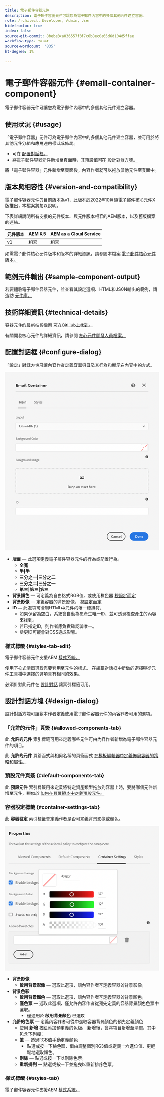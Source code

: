 ```yaml
---
title: 電子郵件容器元件
description: 電子郵件容器元件可讓您為電子郵件內容中的多個其他元件建立容器。
role: Architect, Developer, Admin, User
hidefromtoc: true
index: false
source-git-commit: 8bebe3ca036557f3f7c6b8ec0e65d6d104d5ffae
workflow-type: tm+mt
source-wordcount: '835'
ht-degree: 1%

---
```



# 電子郵件容器元件 {#email-container-component}

電子郵件容器元件可讓您為電子郵件內容中的多個其他元件建立容器。

## 使用狀況 {#usage}

「電子郵件容器」元件可為電子郵件內容中的多個其他元件建立容器，並可用於將其他元件分組和應用通用樣式或佈局。

* 可在 [配置對話框。](#configure-dialog)
* 將電子郵件容器元件新增至頁面時，其預設值可在 [設計對話方塊。](#design-dialog)

將「電子郵件容器」元件新增至頁面後，內容作者就可以拖放其他元件至頁面中。

## 版本與相容性 {#version-and-compatibility}

電子郵件容器元件的目前版本為v1，此版本於2022年10月隨電子郵件核心元件X版推出，本檔案將加以說明。

下表詳細說明所有支援的元件版本、與元件版本相容的AEM版本，以及舊版檔案的連結。

| 元件版本 | AEM 6.5 | AEM as a Cloud Service  |
|---|---|---|
| v1 | 相容 | 相容 |

如需電子郵件核心元件版本和版本的詳細資訊，請參閱本檔案 [電子郵件核心元件版本。](/help/email/versions.md)

## 範例元件輸出 {#sample-component-output}

若要體驗電子郵件容器元件，並查看其設定選項、HTML和JSON輸出的範例，請造訪 [元件庫。](https://adobe.com/go/aem_cmp_library_email_container)

## 技術詳細資訊 {#technical-details}

容器元件的最新技術檔案 [可在GitHub上找到。](https://adobe.com/go/aem_cmp_tech_email_container_v1)

有關開發核心元件的詳細資訊，請參閱 [核心元件開發人員檔案。](/help/developing/overview.md)

## 配置對話框 {#configure-dialog}

「設定」對話方塊可讓內容作者定義容器項目及其行為和顯示在內容中的方式。

![電子郵件容器元件的編輯對話方塊](/help/email/assets/email-container-configure.png)

* **版面**  — 此選項定義電子郵件容器元件的行為或配置行為。
   * **全寬**
   * **半|半**
   * **三分之一|三分之二**
   * **三分之二|三分之一**
   * **第三|第三|第三**
* **背景顏色**  — 可定義為自由格式RGB值，或使用檢色器 [視設定而定](#container-settings-tab)
* **背景影像**  — 定義容器的背景影像， [視設定而定](#container-settings-tab)
* **ID**  — 此選項可控制HTML中元件的唯一標識符。
   * 如果保留為空白，系統會自動為您產生唯一ID，並可透過檢查產生的內容來找到。
   * 若已指定ID，則作者應負責確認其唯一。
   * 變更ID可能會對CSS造成影響。

### 樣式標籤 {#styles-tab-edit}

電子郵件容器元件支援AEM [樣式系統。](/help/get-started/authoring.md#component-styling)

使用下拉式清單選取您要套用至元件的樣式。 在編輯對話框中所做的選擇與從元件工具欄中選擇的選項具有相同的效果。

必須針對此元件在 [設計對話](#design-dialog) 讓索引標籤可用。

## 設計對話方塊 {#design-dialog}

設計對話方塊可讓範本作者定義使用電子郵件容器元件的內容作者可用的選項。

### 「允許的元件」頁簽 {#allowed-components-tab}

此 **允許的元件** 索引標籤可用來定義哪些元件可由內容作者新增為電子郵件容器元件的項目。

此 **允許的元件** 頁簽函式與相同名稱的頁簽函式 [在模板編輯器中定義佈局容器的策略和屬性。](https://experienceleague.adobe.com/docs/experience-manager-cloud-service/sites/authoring/features/templates.html)

### 預設元件頁簽 {#default-components-tab}

此 **預設元件** 索引標籤用來定義將特定資產類型拖放到容器上時，要將哪個元件新增至元件，類似於 [如何在頁面範本中定義預設元件。](https://experienceleague.adobe.com/docs/experience-manager-cloud-service/sites/authoring/features/templates.html)

### 容器設定標籤 {#container-settings-tab}

此 **容器設定** 索引標籤會定義作者是否可定義背景影像或顏色。

![電子郵件容器元件設計對話方塊的「容器設定」標籤](/help/email/assets/email-container-design-container-settings.png)

* **背景影像**
   * **啟用背景影像**  — 選取此選項，讓內容作者可定義容器的背景影像。
* **背景色彩**
   * **啟用背景顏色**  — 選取此選項，讓內容作者可定義容器的背景顏色。
   * **僅色票**  — 選取此選項，僅允許內容作者從預先定義的容器背景顏色色票中選取。
      * 僅適用於 **啟用背景顏色** 已選取
* **允許的色票**  — 定義內容作者可從中選取容器背景顏色的預先定義顏色
   * 使用 **新增** 按鈕添加預定義的色板。 新增後，會將項目新增至清單，其中包含下列欄：
   * **值**  — 透過RGB值手動定義顏色
      * 點選或按一下檢色器，借由調整個別RGB值或定義十六進位值，更輕鬆地選取顏色。
   * **刪除**  — 點選或按一下以刪除色票。
   * **重新排列**  — 點選或按一下並拖曳以重新排序色票。

### 樣式標籤 {#styles-tab}

電子郵件容器元件支援AEM [樣式系統。](/help/get-started/authoring.md#component-styling)